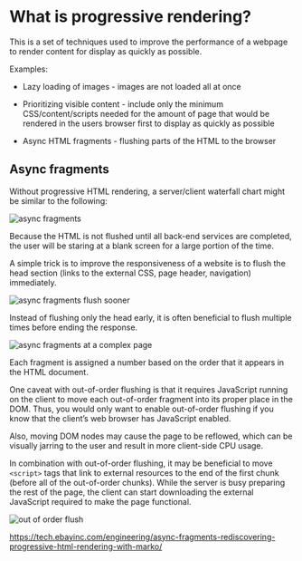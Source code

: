 # What is progressive rendering?

This is a set of techniques used to improve the performance of a webpage to render content for display as quickly as possible.

Examples:

- Lazy loading of images - images are not loaded all at once

- Prioritizing visible content - include only the minimum CSS/content/scripts needed for the amount of page that would be rendered in the users browser first to display as quickly as possible

- Async HTML fragments - flushing parts of the HTML to the browser

## Async fragments

Without progressive HTML rendering, a server/client waterfall chart might be similar to the following:

![async fragments](https://tech.ebayinc.com/assets/Uploads/Blog/2014/12/single-flush.png)

Because the HTML is not flushed until all back-end services are completed, the user will be staring at a blank screen for a large portion of the time.

A simple trick is to improve the responsiveness of a website is to flush the head section (links to the external CSS, page header, navigation) immediately.

![async fragments flush sooner](https://tech.ebayinc.com/assets/Uploads/Blog/2014/12/flush-head.png)

Instead of flushing only the head early, it is often beneficial to flush multiple times before ending the response.

![async fragments at a complex page](https://tech.ebayinc.com/assets/Uploads/Blog/2014/12/page-diagram.png)

Each fragment is assigned a number based on the order that it appears in the HTML document.

One caveat with out-of-order flushing is that it requires JavaScript running on the client to move each out-of-order fragment into its proper place in the DOM. Thus, you would only want to enable out-of-order flushing if you know that the client’s web browser has JavaScript enabled.

Also, moving DOM nodes may cause the page to be reflowed, which can be visually jarring to the user and result in more client-side CPU usage.

In combination with out-of-order flushing, it may be beneficial to move `<script>` tags that link to external resources to the end of the first chunk (before all of the out-of-order chunks). While the server is busy preparing the rest of the page, the client can start downloading the external JavaScript required to make the page functional.

![out of order flush](https://tech.ebayinc.com/assets/Uploads/Blog/2014/12/out-of-order-flush.png)

https://tech.ebayinc.com/engineering/async-fragments-rediscovering-progressive-html-rendering-with-marko/
